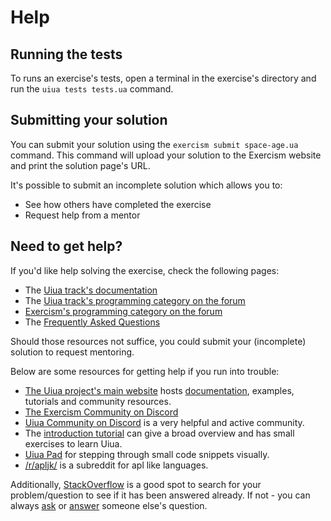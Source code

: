 # Help

## Running the tests

To runs an exercise's tests, open a terminal in the exercise's directory and run the `uiua tests tests.ua` command.

## Submitting your solution

You can submit your solution using the `exercism submit space-age.ua` command.
This command will upload your solution to the Exercism website and print the solution page's URL.

It's possible to submit an incomplete solution which allows you to:

- See how others have completed the exercise
- Request help from a mentor

## Need to get help?

If you'd like help solving the exercise, check the following pages:

- The [Uiua track's documentation](https://exercism.org/docs/tracks/uiua)
- The [Uiua track's programming category on the forum](https://forum.exercism.org/c/programming/uiua)
- [Exercism's programming category on the forum](https://forum.exercism.org/c/programming/5)
- The [Frequently Asked Questions](https://exercism.org/docs/using/faqs)

Should those resources not suffice, you could submit your (incomplete) solution to request mentoring.

Below are some resources for getting help if you run into trouble:

- [The Uiua project's main website][main] hosts [documentation][docs], examples, tutorials and community resources.
- [The Exercism Community on Discord][exercism-discord]
- [Uiua Community on Discord][discord] is a very helpful and active community.
- The [introduction tutorial][tutorial] can give a broad overview and has small exercises to learn Uiua.
- [Uiua Pad][pad] for stepping through small code snippets visually.
- [/r/apljk/][apl-reddit] is a subreddit for apl like languages.

Additionally, [StackOverflow][so] is a good spot to search for your problem/question to see if it has been answered already.
If not - you can always [ask][ask-so] or [answer][answer-so] someone else's question.

[main]: https://www.uiua.org
[docs]: https://www.uiua.org/docs
[exercism-discord]: https://exercism.org/r/discord
[discord]: https://discord.gg/3r9nrfYhCc
[tutorial]: https://www.uiua.org/tutorial/introduction
[pad]: https://www.uiua.org/pad
[apl-reddit]: https://www.reddit.com/r/apljk/
[so]: http://stackoverflow.com/questions/tagged/uiua
[ask-so]: https://stackoverflow.com/help/how-to-ask
[answer-so]: https://stackoverflow.com/help/how-to-answer